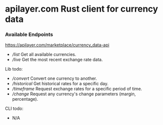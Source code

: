# apilayer.com Rust client for currency data
### __Available Endpoints__
https://apilayer.com/marketplace/currency_data-api
* */list* Get all available currencies.  
* */live* Get the most recent exchange rate data.  

Lib todo:
* */convert* Convert one currency to another.  
* */historical* Get historical rates for a specific day.  
* */timeframe* Request exchange rates for a specific period of time.  
* */change* Request any currency's change parameters (margin, percentage).  

CLI todo:
* N/A